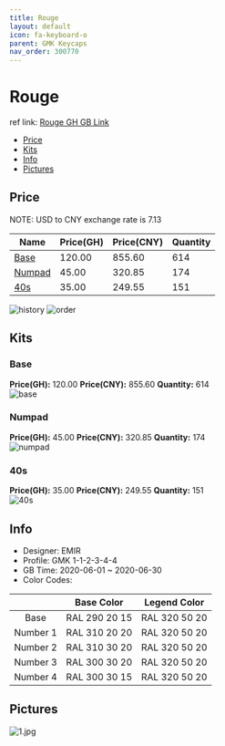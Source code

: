 ```yaml
---
title: Rouge 
layout: default
icon: fa-keyboard-o
parent: GMK Keycaps
nav_order: 300770
---
```


# Rouge 

ref link: [Rouge GH GB Link](https://geekhack.org/index.php?topic=106715.0)  
* [Price](#price)  
* [Kits](#kits)  
* [Info](#info)  
* [Pictures](#pictures)  


## Price  

NOTE: USD to CNY exchange rate is 7.13

| Name          | Price(GH)    |  Price(CNY) | Quantity |
| ------------- | ------------ |  ---------- | -------- |
|[Base](#base)|120.00|855.60|614|
|[Numpad](#numpad)|45.00|320.85|174|
|[40s](#40s)|35.00|249.55|151|

<img src="{{ 'assets/images/gmk-keycaps/rouge/history.png' | relative_url }}" alt="history" class="image featured">
<img src="{{ 'assets/images/gmk-keycaps/rouge/order.png' | relative_url }}" alt="order" class="image featured">

## Kits  
### Base  
**Price(GH):** 120.00    **Price(CNY):** 855.60    **Quantity:** 614  
<img src="{{ 'assets/images/gmk-keycaps/rouge/kits_pics/base.png' | relative_url }}" alt="base" class="image featured">

### Numpad  
**Price(GH):** 45.00    **Price(CNY):** 320.85    **Quantity:** 174  
<img src="{{ 'assets/images/gmk-keycaps/rouge/kits_pics/numpad.png' | relative_url }}" alt="numpad" class="image featured">

### 40s  
**Price(GH):** 35.00    **Price(CNY):** 249.55    **Quantity:** 151  
<img src="{{ 'assets/images/gmk-keycaps/rouge/kits_pics/40s.png' | relative_url }}" alt="40s" class="image featured">


## Info  
* Designer: EMIR  
* Profile: GMK 1-1-2-3-4-4  
* GB Time: 2020-06-01 ~ 2020-06-30  
* Color Codes:  

| |Base Color     | Legend Color
| :-------------: | :-------------: | :------------:
|Base|RAL 290 20 15|RAL 320 50 20
|Number 1|RAL 310 20 20|RAL 320 50 20
|Number 2|RAL 310 30 20|RAL 320 50 20
|Number 3|RAL 300 30 20|RAL 320 50 20
|Number 4|RAL 300 30 15|RAL 320 50 20


## Pictures  
<img src="{{ 'assets/images/gmk-keycaps/rouge/rendering_pics/1.jpg' | relative_url }}" alt="1.jpg" class="image featured">
